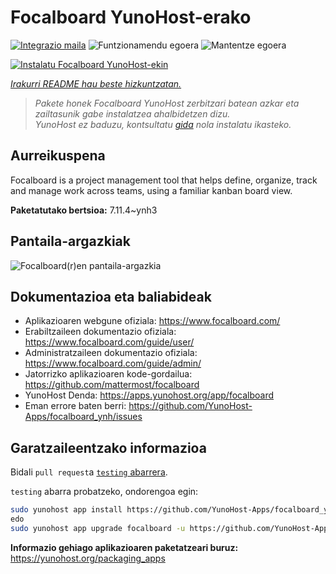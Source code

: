 <!--
Ohart ongi: README hau automatikoki sortu da <https://github.com/YunoHost/apps/tree/master/tools/readme_generator>ri esker
EZ editatu eskuz.
-->

# Focalboard YunoHost-erako

[![Integrazio maila](https://apps.yunohost.org/badge/integration/focalboard)](https://ci-apps.yunohost.org/ci/apps/focalboard/)
![Funtzionamendu egoera](https://apps.yunohost.org/badge/state/focalboard)
![Mantentze egoera](https://apps.yunohost.org/badge/maintained/focalboard)

[![Instalatu Focalboard YunoHost-ekin](https://install-app.yunohost.org/install-with-yunohost.svg)](https://install-app.yunohost.org/?app=focalboard)

*[Irakurri README hau beste hizkuntzatan.](./ALL_README.md)*

> *Pakete honek Focalboard YunoHost zerbitzari batean azkar eta zailtasunik gabe instalatzea ahalbidetzen dizu.*  
> *YunoHost ez baduzu, kontsultatu [gida](https://yunohost.org/install) nola instalatu ikasteko.*

## Aurreikuspena

Focalboard is a project management tool that helps define, organize, track and manage work across teams, using a familiar kanban board view.


**Paketatutako bertsioa:** 7.11.4~ynh3

## Pantaila-argazkiak

![Focalboard(r)en pantaila-argazkia](./doc/screenshots/screenshot.jpg)

## Dokumentazioa eta baliabideak

- Aplikazioaren webgune ofiziala: <https://www.focalboard.com/>
- Erabiltzaileen dokumentazio ofiziala: <https://www.focalboard.com/guide/user/>
- Administratzaileen dokumentazio ofiziala: <https://www.focalboard.com/guide/admin/>
- Jatorrizko aplikazioaren kode-gordailua: <https://github.com/mattermost/focalboard>
- YunoHost Denda: <https://apps.yunohost.org/app/focalboard>
- Eman errore baten berri: <https://github.com/YunoHost-Apps/focalboard_ynh/issues>

## Garatzaileentzako informazioa

Bidali `pull request`a [`testing` abarrera](https://github.com/YunoHost-Apps/focalboard_ynh/tree/testing).

`testing` abarra probatzeko, ondorengoa egin:

```bash
sudo yunohost app install https://github.com/YunoHost-Apps/focalboard_ynh/tree/testing --debug
edo
sudo yunohost app upgrade focalboard -u https://github.com/YunoHost-Apps/focalboard_ynh/tree/testing --debug
```

**Informazio gehiago aplikazioaren paketatzeari buruz:** <https://yunohost.org/packaging_apps>
